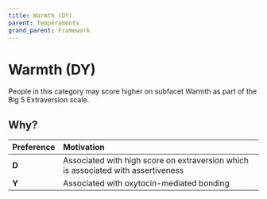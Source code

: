 ```yaml
---
title: Warmth (DY)
parent: Temperaments
grand_parent: Framework
---
```


# Warmth (DY)

People in this category may score higher on subfacet Warmth as part of the Big 5 Extraversion scale.

## Why?

| Preference| Motivation |
| :---------| :--------- |
| **D**     | Associated with high score on extraversion which is associated with assertiveness |
| **Y**     | Associated with oxytocin-mediated bonding  |